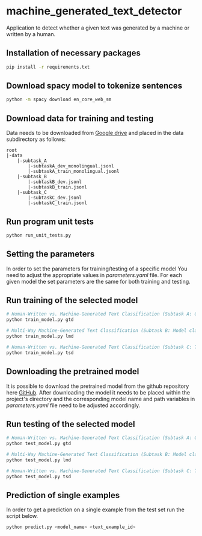 # machine_generated_text_detector
Application to detect whether a given text was generated by a machine or written by a human.

## Installation of necessary packages
```bash
pip install -r requirements.txt
```

## Download spacy model to tokenize sentences
```bash
python -m spacy download en_core_web_sm
```

## Download data for training and testing
Data needs to be downloaded from [Google drive](https://drive.google.com/drive/folders/14DulzxuH5TDhXtviRVXsH5e2JTY2POLi) and placed in the data subdirectory as follows:

```
root
|-data
    |-subtask_A
        |-subtaskA_dev_monolingual.jsonl
        |-subtaskA_train_monolingual.jsonl
    |-subtask_B
        |-subtaskB_dev.jsonl
        |-subtaskB_train.jsonl
    |-subtask_C
        |-subtaskC_dev.jsonl
        |-subtaskC_train.jsonl
```

## Run program unit tests
```bash
python run_unit_tests.py
```
## Setting the parameters
In order to set the parameters for training/testing of a specific model You need to adjust the appropriate values in *parameters.yaml* file.
For each given model the set parameters are the same for both training and testing.

## Run training of the selected model
```bash
# Human-Written vs. Machine-Generated Text Classification (Subtask A: Generated text classification)
python train_model.py gtd

# Multi-Way Machine-Generated Text Classification (Subtask B: Model classification)
python train_model.py lmd

# Human-Written vs. Machine-Generated Text Classification (Subtask C: Text separator detection)
python train_model.py tsd
```

## Downloading the pretrained model
It is possible to download the pretrained model from the github repository here [GitHub](https://github.com/pmalesa/machine_generated_text_detector).
After downloading the model it needs to be placed within the project's directory and the corresponding model name and path variables in *parameters.yaml* file need to be adjusted accordingly. 

## Run testing of the selected model
```bash
# Human-Written vs. Machine-Generated Text Classification (Subtask A: Generated text classification)
python test_model.py gtd

# Multi-Way Machine-Generated Text Classification (Subtask B: Model classification)
python test_model.py lmd

# Human-Written vs. Machine-Generated Text Classification (Subtask C: Text separator detection)
python test_model.py tsd
```

## Prediction of single examples
In order to get a prediction on a single example from the test set run the script below.
```bash
python predict.py <model_name> <text_example_id>
```